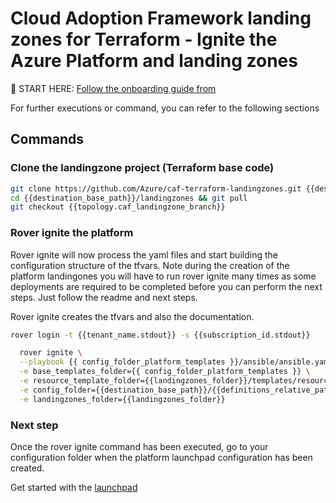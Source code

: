 # Cloud Adoption Framework landing zones for Terraform - Ignite the Azure Platform and landing zones


:rocket: START HERE: [Follow the onboarding guide from](https://aztfmod.github.io/documentation/docs/enterprise-scale/landingzones/platform/org-setup)


For further executions or command, you can refer to the following sections

## Commands

### Clone the landingzone project (Terraform base code)
```bash
git clone https://github.com/Azure/caf-terraform-landingzones.git {{destination_base_path}}/landingzones
cd {{destination_base_path}}/landingzones && git pull
git checkout {{topology.caf_landingzone_branch}}

```

### Rover ignite the platform
Rover ignite will now process the yaml files and start building the configuration structure of the tfvars. Note during the creation of the platform landingones you will have to run rover ignite many times as some deployments are required to be completed before you can perform the next steps. Just follow the readme and next steps.

Rover ignite creates the tfvars and also the documentation.

```bash
rover login -t {{tenant_name.stdout}} -s {{subscription_id.stdout}}

  rover ignite \
  --playbook {{ config_folder_platform_templates }}/ansible/ansible.yaml \
  -e base_templates_folder={{ config_folder_platform_templates }} \
  -e resource_template_folder={{landingzones_folder}}/templates/resources \
  -e config_folder={{destination_base_path}}/{{definitions_relative_path}} \
  -e landingzones_folder={{landingzones_folder}}


```

### Next step

Once the rover ignite command has been executed, go to your configuration folder when the platform launchpad configuration has been created.

Get started with the [launchpad]({{destination_base_path}}/{{configuration_relative_path}}/{{topologies.launchpad.relative_destination_folder}})
